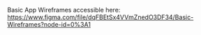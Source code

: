 Basic App Wireframes accessible here: https://www.figma.com/file/dqFBEtSx4VVmZnedO3DF34/Basic-Wireframes?node-id=0%3A1
